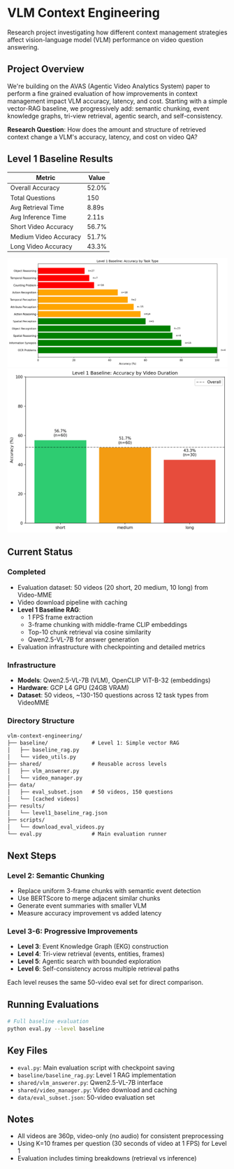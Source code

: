 # VLM Context Engineering

Research project investigating how different context management strategies affect vision-language model (VLM) performance on video question answering.

## Project Overview

We're building on the AVAS (Agentic Video Analytics System) paper to perform a fine grained evaluation of how improvements in context management impact VLM accuracy, latency, and cost. Starting with a simple vector-RAG baseline, we progressively add: semantic chunking, event knowledge graphs, tri-view retrieval, agentic search, and self-consistency.

**Research Question**: How does the amount and structure of retrieved context change a VLM's accuracy, latency, and cost on video QA?

## Level 1 Baseline Results

| Metric | Value |
|--------|-------|
| Overall Accuracy | 52.0% |
| Total Questions | 150 |
| Avg Retrieval Time | 8.89s |
| Avg Inference Time | 2.11s |
| Short Video Accuracy | 56.7% |
| Medium Video Accuracy | 51.7% |
| Long Video Accuracy | 43.3% |

![Task Accuracy](results/level1_task_accuracy.png)
![Duration Accuracy](results/level1_duration_accuracy.png)

## Current Status

### Completed
- Evaluation dataset: 50 videos (20 short, 20 medium, 10 long) from Video-MME
- Video download pipeline with caching
- **Level 1 Baseline RAG**: 
  - 1 FPS frame extraction
  - 3-frame chunking with middle-frame CLIP embeddings
  - Top-10 chunk retrieval via cosine similarity
  - Qwen2.5-VL-7B for answer generation
- Evaluation infrastructure with checkpointing and detailed metrics

### Infrastructure
- **Models**: Qwen2.5-VL-7B (VLM), OpenCLIP ViT-B-32 (embeddings)
- **Hardware**: GCP L4 GPU (24GB VRAM)
- **Dataset**: 50 videos, ~130-150 questions across 12 task types from VideoMME

### Directory Structure
```
vlm-context-engineering/
├── baseline/              # Level 1: Simple vector RAG
│   ├── baseline_rag.py
│   └── video_utils.py
├── shared/                # Reusable across levels
│   ├── vlm_answerer.py
│   └── video_manager.py
├── data/
│   ├── eval_subset.json   # 50 videos, 150 questions
│   └── [cached videos]
├── results/
│   └── level1_baseline_rag.json
├── scripts/
│   └── download_eval_videos.py
└── eval.py                # Main evaluation runner
```

## Next Steps

### Level 2: Semantic Chunking
- Replace uniform 3-frame chunks with semantic event detection
- Use BERTScore to merge adjacent similar chunks
- Generate event summaries with smaller VLM
- Measure accuracy improvement vs added latency

### Level 3-6: Progressive Improvements
- **Level 3**: Event Knowledge Graph (EKG) construction
- **Level 4**: Tri-view retrieval (events, entities, frames)
- **Level 5**: Agentic search with bounded exploration
- **Level 6**: Self-consistency across multiple retrieval paths

Each level reuses the same 50-video eval set for direct comparison.

## Running Evaluations
```bash
# Full baseline evaluation
python eval.py --level baseline
```

## Key Files

- `eval.py`: Main evaluation script with checkpoint saving
- `baseline/baseline_rag.py`: Level 1 RAG implementation
- `shared/vlm_answerer.py`: Qwen2.5-VL-7B interface
- `shared/video_manager.py`: Video download and caching
- `data/eval_subset.json`: 50-video evaluation set

## Notes

- All videos are 360p, video-only (no audio) for consistent preprocessing
- Using K=10 frames per question (30 seconds of video at 1 FPS) for Level 1
- Evaluation includes timing breakdowns (retrieval vs inference)